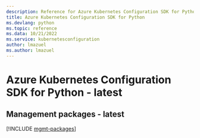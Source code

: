```yaml
---
description: Reference for Azure Kubernetes Configuration SDK for Python
title: Azure Kubernetes Configuration SDK for Python
ms.devlang: python
ms.topic: reference
ms.data: 10/21/2022
ms.service: kubernetesconfiguration
author: lmazuel
ms.author: lmazuel
---
```

# Azure Kubernetes Configuration SDK for Python - latest

## Management packages - latest
[!INCLUDE [mgmt-packages](kubernetes-configuration-mgmt-index.md)]